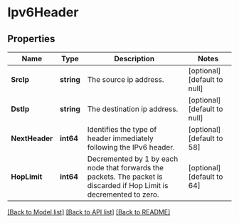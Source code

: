 # Ipv6Header

## Properties
Name | Type | Description | Notes
------------ | ------------- | ------------- | -------------
**SrcIp** | **string** | The source ip address. | [optional] [default to null]
**DstIp** | **string** | The destination ip address. | [optional] [default to null]
**NextHeader** | **int64** | Identifies the type of header immediately following the IPv6 header. | [optional] [default to 58]
**HopLimit** | **int64** | Decremented by 1 by each node that forwards the packets. The packet is discarded if Hop Limit is decremented to zero. | [optional] [default to 64]

[[Back to Model list]](../README.md#documentation-for-models) [[Back to API list]](../README.md#documentation-for-api-endpoints) [[Back to README]](../README.md)

